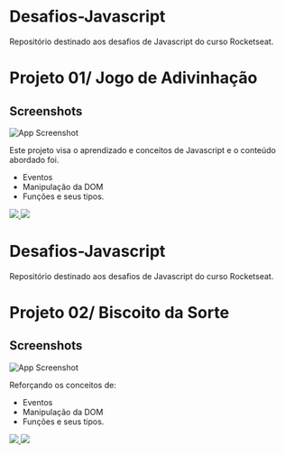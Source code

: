 # Desafios-Javascript
Repositório destinado aos desafios de Javascript do curso Rocketseat.

# Projeto 01/ Jogo de Adivinhação

## Screenshots

![App Screenshot](https://imgur.com/J4ARtBS.png)

Este projeto visa o aprendizado e conceitos de Javascript e o conteúdo abordado foi.

- Eventos
- Manipulação da DOM
- Funções e seus tipos.

<a href="https://codepen.io/juliodsgarcia/pen/ExOzLQV" target="_blank">
<img src="https://user-images.githubusercontent.com/71772559/178192066-d52e0cf7-906e-4baa-80f3-4b49dde153c0.png" />
</a>

<a href="https://www.figma.com/file/nKzsJs6OjWLtT0z8ID18s4/Jogo-Adivinha%C3%A7%C3%A3o-(Copy)?node-id=0%3A1&mode=dev" target="_blank">
<img src="https://user-images.githubusercontent.com/71772559/178192253-4fe4757c-de57-4878-a38c-a483c25670b1.png" />
</a>

# Desafios-Javascript
Repositório destinado aos desafios de Javascript do curso Rocketseat.

# Projeto 02/ Biscoito da Sorte

## Screenshots

![App Screenshot](https://imgur.com/c9LXoxw.png)

Reforçando os conceitos de:

- Eventos
- Manipulação da DOM
- Funções e seus tipos.

<a href="" target="_blank">
<img src="https://user-images.githubusercontent.com/71772559/178192066-d52e0cf7-906e-4baa-80f3-4b49dde153c0.png" />
</a>

<a href="https://www.figma.com/file/BxepUBhfjrhA6lGhyRX0gL/Biscoito-da-Sorte-(Community)?mode=dev" target="_blank">
<img src="https://user-images.githubusercontent.com/71772559/178192253-4fe4757c-de57-4878-a38c-a483c25670b1.png" />
</a>
